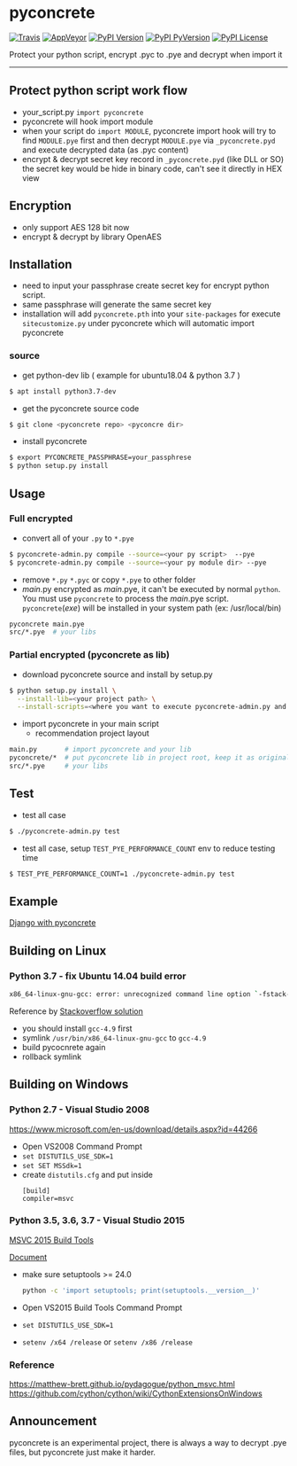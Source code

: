 pyconcrete
==============
[![Travis](https://img.shields.io/travis/Falldog/pyconcrete.svg?label=travis)](https://travis-ci.org/Falldog/pyconcrete)
[![AppVeyor](https://img.shields.io/appveyor/ci/Falldog/pyconcrete.svg?label=appveyor)](https://ci.appveyor.com/project/Falldog/pyconcrete)
[![PyPI Version](https://img.shields.io/pypi/v/pyconcrete.svg)](https://pypi.python.org/pypi/pyconcrete)
[![PyPI PyVersion](https://img.shields.io/pypi/pyversions/pyconcrete.svg)](https://pypi.python.org/pypi/pyconcrete)
[![PyPI License](https://img.shields.io/pypi/l/pyconcrete.svg)](https://pypi.python.org/pypi/pyconcrete)

Protect your python script, encrypt .pyc to .pye and decrypt when import it

--------------


Protect python script work flow
--------------
* your_script.py `import pyconcrete`
* pyconcrete will hook import module
* when your script do `import MODULE`, pyconcrete import hook will try to find `MODULE.pye` first
  and then decrypt `MODULE.pye` via `_pyconcrete.pyd` and execute decrypted data (as .pyc content)
* encrypt & decrypt secret key record in `_pyconcrete.pyd` (like DLL or SO)
  the secret key would be hide in binary code, can't see it directly in HEX view


Encryption
--------------
* only support AES 128 bit now
* encrypt & decrypt by library OpenAES


Installation
--------------
  * need to input your passphrase create secret key for encrypt python script.
  * same passphrase will generate the same secret key
  * installation will add `pyconcrete.pth` into your `site-packages` for execute `sitecustomize.py` under pyconcrete which will automatic import pyconcrete

### source
* get python-dev lib ( example for ubuntu18.04 & python 3.7 )
```sh
$ apt install python3.7-dev
```

* get the pyconcrete source code
```sh
$ git clone <pyconcrete repo> <pyconcre dir>
```

* install pyconcrete
```sh
$ export PYCONCRETE_PASSPHRASE=your_passphrese
$ python setup.py install
```


Usage
--------------

### Full encrypted
* convert all of your `.py` to `*.pye`
```sh
$ pyconcrete-admin.py compile --source=<your py script>  --pye
$ pyconcrete-admin.py compile --source=<your py module dir> --pye
```

* remove `*.py` `*.pyc` or copy `*.pye` to other folder
* *main*.py encrypted as *main*.pye, it can't be executed by normal `python`. 
You must use `pyconcrete` to process the *main*.pye script. 
`pyconcrete`(*exe*) will be installed in your system path (ex: /usr/local/bin)

```sh
pyconcrete main.pye
src/*.pye  # your libs
```


### Partial encrypted (pyconcrete as lib)
* download pyconcrete source and install by setup.py
```sh
$ python setup.py install \
  --install-lib=<your project path> \
  --install-scripts=<where you want to execute pyconcrete-admin.py and pyconcrete(exe)>
```

* import pyconcrete in your main script
  * recommendation project layout
```sh
main.py       # import pyconcrete and your lib
pyconcrete/*  # put pyconcrete lib in project root, keep it as original files
src/*.pye     # your libs
```


Test
--------------
* test all case
```sh
$ ./pyconcrete-admin.py test
```


* test all case, setup `TEST_PYE_PERFORMANCE_COUNT` env to reduce testing time
```sh
$ TEST_PYE_PERFORMANCE_COUNT=1 ./pyconcrete-admin.py test
```


Example
--------------

[Django with pyconcrete](example/django)



Building on Linux
--------------

### Python 3.7 - fix Ubuntu 14.04 build error
```bash
x86_64-linux-gnu-gcc: error: unrecognized command line option `-fstack-protector-strong`
```
Reference by [Stackoverflow solution](https://stackoverflow.com/questions/27182042/pip-error-unrecognized-command-line-option-fstack-protector-strong)
* you should install `gcc-4.9` first
* symlink `/usr/bin/x86_64-linux-gnu-gcc` to `gcc-4.9`
* build pycocnrete again
* rollback symlink


Building on Windows
--------------

### Python 2.7 - Visual Studio 2008
https://www.microsoft.com/en-us/download/details.aspx?id=44266

* Open VS2008 Command Prompt
* `set DISTUTILS_USE_SDK=1`
* `set SET MSSdk=1`
* create `distutils.cfg` and put inside
    ```text
    [build]
    compiler=msvc
    ```

### Python 3.5, 3.6, 3.7 - Visual Studio 2015

[MSVC 2015 Build Tools](http://landinghub.visualstudio.com/visual-cpp-build-tools)

[Document](https://matthew-brett.github.io/pydagogue/python_msvc.html#python-3-5-3-6)

* make sure setuptools >= 24.0
    ```sh
    python -c 'import setuptools; print(setuptools.__version__)'
    ```

* Open VS2015 Build Tools Command Prompt
* `set DISTUTILS_USE_SDK=1 `
* `setenv /x64 /release`  or `setenv /x86 /release`


### Reference
https://matthew-brett.github.io/pydagogue/python_msvc.html
https://github.com/cython/cython/wiki/CythonExtensionsOnWindows


Announcement
--------------
pyconcrete is an experimental project, there is always a way to decrypt .pye files, but pyconcrete just make it harder.

